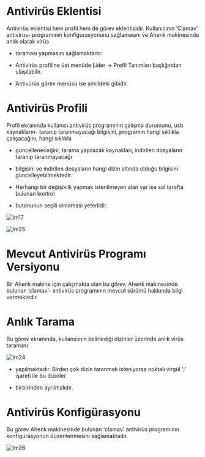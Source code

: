 # Antivirüs Eklentisi

Antivirüs eklentisi hem profil hem de görev eklentisidir. Kullanıcının ‘Clamav’ antivirus- programının konfigurasyonunu sağlamasını ve Ahenk makinesinde anlık olarak virüs

- taraması yapmasını sağlamaktadır.

- Antivirüs profiline üst menüde Lider -> Profil Tanımları başlığından ulaşılabilir.

- Antivürüs görev menüsü ise şekildeki gibidir.

# Antivirüs Profili

Profil ekranında kullanıcı antivirüs programının çalışma durumunu, usb kaynakların- taranıp taranmayacağı bilgisini, programın hangi sıklıkla çalışacağını, hangi sıklıkla

- güncelleneceğini, tarama yapılacak kaynakları, indirilen dosyaların taranıp taranmayacağı

- bilgisini ve indirilen dosyaların hangi dizin altında olduğu bilgisini güncelleyebilmektedir.

- Herhangi bir değişiklik yapmak istenilmeyen alan var ise sol tarafta bulunan kontrol

- butonunun seçili olmaması yeterlidir.

![Im17](https://github.com/Pardus-LiderAhenk/lider-ahenk-docs/blob/master/1.0.0/images/antivirus-profil-1.png)

![Im25](https://github.com/Pardus-LiderAhenk/lider-ahenk-docs/blob/master/1.0.0/images/antivirus-profil-2.png)

# Mevcut Antivirüs Programı Versiyonu

Bir Ahenk makine için çalışmakta olan bu görev, Ahenk makinesinde bulunan ‘clamav’- antivirüs programının mevcut sürümü hakkında bilgi vermektedir.

# Anlık Tarama

Bu görev ekranında, kullanıcının belirlediği dizinler üzerinde anlık virüs taraması

![Im24](https://github.com/Pardus-LiderAhenk/lider-ahenk-docs/blob/master/1.0.0/images/antivirus-anlik-tarama.png)

- yapılmaktadır. Birden çok dizin taranmak isteniyorsa noktalı virgül ‘;’ işareti ile bu dizinler

- birbirinden ayrılmalıdır.

# Antivirüs Konfigürasyonu

Bu görev Ahenk makinesinde bulunan 'clamav' antivirüs programının konfigürasyonun düzenlenmesini sağlamaktadır.

![Im26](https://github.com/Pardus-LiderAhenk/lider-ahenk-docs/blob/master/1.0.0/images/antivirus.conf.png)

